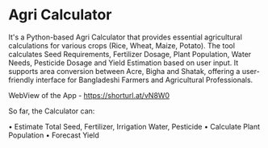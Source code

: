 # Agri Calculator
It's a Python-based Agri Calculator that provides essential agricultural calculations for various crops (Rice, Wheat, Maize, Potato). The tool calculates Seed Requirements, Fertilizer Dosage, Plant Population, Water Needs, Pesticide Dosage and Yield Estimation based on user input. It supports area conversion between Acre, Bigha and Shatak, offering a user-friendly interface for Bangladeshi Farmers and Agricultural Professionals.

WebView of the App - https://shorturl.at/vN8W0

So far, the Calculator can:

 • Estimate Total Seed, Fertilizer, Irrigation Water, Pesticide
 • Calculate Plant Population
 • Forecast Yield
